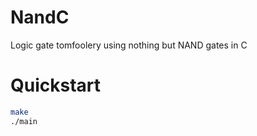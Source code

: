 # NandC
Logic gate tomfoolery using nothing but NAND gates in C

# Quickstart
```sh
make
./main
```
